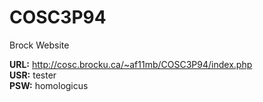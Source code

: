 # COSC3P94
Brock Website

**URL:**	http://cosc.brocku.ca/~af11mb/COSC3P94/index.php  
**USR:**	tester  
**PSW:**	homologicus  
